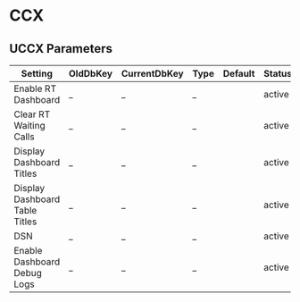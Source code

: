 # CCX

## UCCX Parameters

| Setting | OldDbKey | CurrentDbKey | Type | Default | Status | Description | Comments |
|---|---|---|---|---|---|---|---|
| Enable RT Dashboard | _ | _ | _ |  | active | ... | ... |
| Clear RT Waiting Calls | _ | _ | _ |  | active | ... | ... |
| Display Dashboard Titles | _ | _ | _ |  | active | ... | ... |
| Display Dashboard Table Titles | _ | _ | _ |  | active | ... | ... |
| DSN | _ | _ | _ |  | active | ... | ... |
| Enable Dashboard Debug Logs | _ | _ | _ |  | active | ... | ... |

